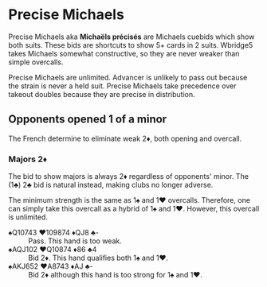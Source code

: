 Precise Michaels
================
Precise Michaels aka **Michaëls précisés** are Michaels cuebids which show
both suits.  These bids are shortcuts to show 5+ cards in 2 suits.  Wbridge5
takes Michaels somewhat constructive, so they are never weaker than simple
overcalls.

Precise Michaels are unlimited.  Advancer is unlikely to pass out because the
strain is never a held suit.  Precise Michaels take precedence over takeout
doubles because they are precise in distribution.

Opponents opened 1 of a minor
-----------------------------
The French determine to eliminate weak 2♦, both opening and overcall.

### Majors 2♦ ###
The bid to show majors is always 2♦ regardless of opponents' minor.  The (1♣)
2♣ bid is natural instead, making clubs no longer adverse.

The minimum strength is the same as 1♠ and 1♥ overcalls.  Therefore, one can
simply take this overcall as a hybrid of 1♠ and 1♥.  However, this overcall
is unlimited.

<dl>
  <dt>♠Q10743 ♥109874 ♦QJ8 ♣-</dt>
  <dd>Pass.  This hand is too weak.</dd>

  <dt>♠AQJ102 ♥Q10874 ♦86 ♣4</dt>
  <dd>Bid 2♦.  This hand qualifies both 1♠ and 1♥.</dd>

  <dt>♠AKJ652 ♥A8743 ♦AJ ♣-</dt>
  <dd>Bid 2♦ although this hand is too strong for 1♠ and 1♥.</dd>
</dl>
